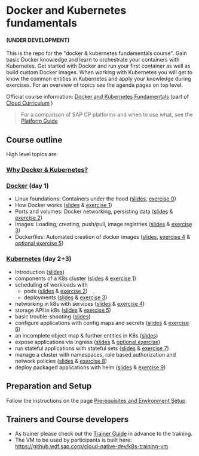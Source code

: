 # Docker and Kubernetes fundamentals  
#### (UNDER DEVELOPMENT)

This is the repo for the "docker & kubernetes fundamentals course". Gain basic Docker knowledge and learn to orchestrate your containers with Kubernetes. Get started with Docker and run your first container as well as build custom Docker images. When working with Kubernetes you will get to know the common entities in Kubernetes and apply your knowledge during exercises.
For an overview of topics see the agenda pages on top level.

Official course information: [Docker and Kubernetes Fundamentals](https://jam4.sapjam.com/blogs/show/P2dUZRL6WyEY8FYqqGyaAR)  (part of [Cloud Curriculum](https://jam4.sapjam.com/groups/zAfXdXPcJGlCUrBScXSWKP/overview_page/Y1fECzZLQ8qjIlyCQTRi76)  )

> For a comparison of SAP CP platforms and when to use what, see the [Platform Guide](https://wiki.wdf.sap.corp/wiki/x/Vwg4bg)

## Course outline
High level topics are:

### [Why Docker & Kubernetes?](./00_why_docker_k8s.pptx)

### [Docker](./docker) (day 1)
- Linux foundations: Containers under the hood ([slides](./docker/01_Basics_of_containers.pptx), [exercise 0](./docker/Exercise%200%20-%20Linux%20Primitives.md))
- How Docker works ([slides](./docker/02_Docker_Fundamentals.pptx) & [exercise 1](./docker/Exercise%201%20-%20Container%20Lifecycle.md))
- Ports and volumes: Docker networking, persisting data ([slides](./docker/02_Docker_Fundamentals.pptx) & [exercise 2](./docker/Exercise%202%20-%20Ports%20and%20Volumes.md))
- Images: Loading, creating, push/pull, image registries ([slides](./docker/03_Images.pptx) & [exercise 3](./docker/Exercise%203%20-%20Images.md))
- Dockerfiles: Automated creation of docker images ([slides](./docker/04_Dockerfiles.pptx), [exercise 4](./docker/Exercise%204%20-%20Dockerfiles%20Part%201.md) & [optional exercise 5](./docker/Exercise%205%20-%20Dockerfiles%20Part%202.md))

### [Kubernetes](./kubernetes) (day 2+3)
- Introduction ([slides](./kubernetes/00_intro.pptx))
- components of a K8s cluster ([slides](./kubernetes/01_k8s_core_components.pptx) & [exercise 1](./kubernetes/exercise_01_kubectl_basics.md))
- scheduling of workloads with
    - pods ([slides](./kubernetes/02_namespaces_pods.pptx) & [exercise 2](./kubernetes/exercise_02_create_pod.md))
    - deployments  ([slides](./kubernetes/03_labels_and_deployments.pptx) & [exercise 3](./kubernetes/exercise_03_deployment.md))
- networking in k8s with services ([slides](./kubernetes/04_networking_services.pptx) & [exercise 4](./kubernetes/exercise_04_services.md))
- storage API in k8s ([slides](./kubernetes/05_persistence.pptx) & [exercise 5](./kubernetes/exercise_05_persistence.md))
- basic trouble-shooting ([slides](./kubernetes/06_troubleshooting.pptx))
- configure applications with config maps and secrets ([slides](./kubernetes/07_configmap_secrets.pptx) & [exercise 6](./kubernetes/exercise_06_configmaps_secrets.md))
- an incomplete object map & further entities in K8s ([slides](./kubernetes/08_further_entities.pptx))
- expose applications via ingress ([slides](./kubernetes/09_ingress.pptx) & [optional exercise](./kubernetes/exercise_optional_ingress.md))
- run stateful applications with stateful sets ([slides](./kubernetes/10_statefulset.pptx) & [exercise 7](./kubernetes/exercise_07_statefulset.md))
- manage a cluster with namespaces, role based authorization and network policies ([slides](./kubernetes/11_administration.pptx) & [exercise 8](./kubernetes/exercise_08_network_policy.md))
- deploy packaged applications with helm ([slides](./kubernetes/12_helm.pptx) & [exercise 9](./kubernetes/exercise_09_helm.md))

## Preparation and Setup

Follow the instructions on the page [Prerequisites and Environment Setup](preparation.md).

## Trainers and Course developers

* As trainer please check out the [Trainer Guide](https://github.wdf.sap.corp/slvi/docker-k8s-training/blob/master/admin/trainer-guide.md) in advance to the training.
* The VM to be used by participants is built here: https://github.wdf.sap.corp/cloud-native-dev/k8s-training-vm
